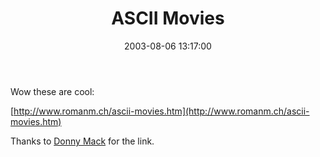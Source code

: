 ﻿---
layout: post
title: "ASCII Movies"
comments: false
date: 2003-08-06 13:17:00
categories:
 - Technology
subtext-id: 053438ab-a3bd-402a-a64c-be55e88797be
alias: /blog/ASCII-Movies.aspx
---


Wow these are cool:

[http://www.romanm.ch/ascii-movies.htm](http://www.romanm.ch/ascii-movies.htm)

Thanks to [Donny Mack](http://dotnetjunkies.com/WebLog/donnymack/posts/920.aspx) for the link.
